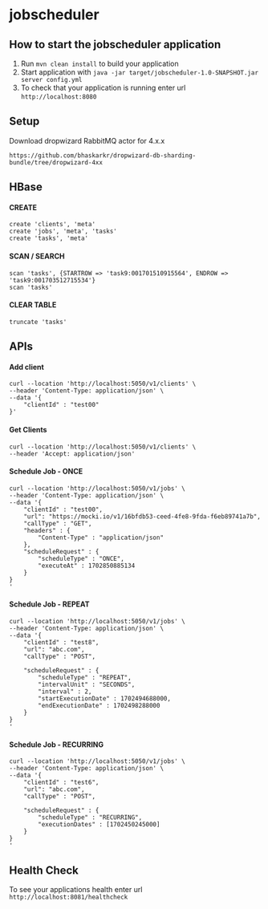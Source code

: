 # jobscheduler

How to start the jobscheduler application
---

1. Run `mvn clean install` to build your application
1. Start application with `java -jar target/jobscheduler-1.0-SNAPSHOT.jar server config.yml`
1. To check that your application is running enter url `http://localhost:8080`

## Setup
Download dropwizard RabbitMQ actor for 4.x.x
```
https://github.com/bhaskarkr/dropwizard-db-sharding-bundle/tree/dropwizard-4xx
```

## HBase
#### CREATE
```
create 'clients', 'meta'
create 'jobs', 'meta', 'tasks'
create 'tasks', 'meta'
```
#### SCAN / SEARCH
```
scan 'tasks', {STARTROW => 'task9:001701510915564', ENDROW => 'task9:001703512715534'}
scan 'tasks'
```
#### CLEAR TABLE
```
truncate 'tasks'
```

## APIs
#### Add client
```
curl --location 'http://localhost:5050/v1/clients' \
--header 'Content-Type: application/json' \
--data '{
    "clientId" : "test00"
}'
```
#### Get Clients
```
curl --location 'http://localhost:5050/v1/clients' \
--header 'Accept: application/json'
```

#### Schedule Job - ONCE
```
curl --location 'http://localhost:5050/v1/jobs' \
--header 'Content-Type: application/json' \
--data '{
    "clientId" : "test00",
    "url": "https://mocki.io/v1/16bfdb53-ceed-4fe8-9fda-f6eb89741a7b",
    "callType" : "GET",
    "headers" : {
        "Content-Type" : "application/json"
    },
    "scheduleRequest" : {
        "scheduleType" : "ONCE",
        "executeAt" : 1702850885134
    }
}
'
```
#### Schedule Job - REPEAT
```
curl --location 'http://localhost:5050/v1/jobs' \
--header 'Content-Type: application/json' \
--data '{
    "clientId" : "test8",
    "url": "abc.com",
    "callType" : "POST",
    
    "scheduleRequest" : {
        "scheduleType" : "REPEAT",
        "intervalUnit" : "SECONDS",
        "interval" : 2,
        "startExecutionDate" : 1702494688000,
        "endExecutionDate" : 1702498288000
    }
}
'
```
#### Schedule Job - RECURRING
```
curl --location 'http://localhost:5050/v1/jobs' \
--header 'Content-Type: application/json' \
--data '{
    "clientId" : "test6",
    "url": "abc.com",
    "callType" : "POST",
    
    "scheduleRequest" : {
        "scheduleType" : "RECURRING",
        "executionDates" : [1702450245000]
    }
}
'
```

Health Check
---
To see your applications health enter url `http://localhost:8081/healthcheck`

